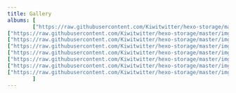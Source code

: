 ```yaml
---
title: Gallery
albums: [
        ["https://raw.githubusercontent.com/Kiwitwitter/hexo-storage/master/img/_DSC0440.JPG","test"],
["https://raw.githubusercontent.com/Kiwitwitter/hexo-storage/master/img/IMG_1006.JPG","Autumn"],
["https://raw.githubusercontent.com/Kiwitwitter/hexo-storage/master/img/IMG_1208.JPG","Filoli Light"],
["https://raw.githubusercontent.com/Kiwitwitter/hexo-storage/master/img/IMG_1209.JPG","San Jose Fair"],
["https://raw.githubusercontent.com/Kiwitwitter/hexo-storage/master/img/IMG_1010.JPG","Wine Tasting"],
["https://raw.githubusercontent.com/Kiwitwitter/hexo-storage/master/img/IMG_1202.JPG","Nappa Street Night"],
["https://raw.githubusercontent.com/Kiwitwitter/hexo-storage/master/img/IMG_1212.JPG","2020 New Year"],
["https://raw.githubusercontent.com/Kiwitwitter/hexo-storage/master/img/IMG_1497.JPG","SF Sunset"]
        ]
---
```


